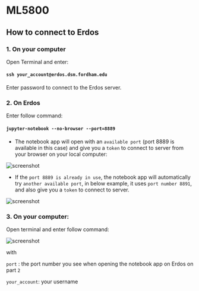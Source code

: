 # ML5800

## How to connect to Erdos

### 1. On your computer
Open Terminal and enter:

#### `ssh your_account@erdos.dsm.fordham.edu` 

Enter password to connect to the Erdos server.

### 2. On Erdos

Enter follow command:

#### `jupyter-notebook --no-browser --port=8889`


* The notebook app will open with an `available port` (port 8889 is available in this case) and give you a `token` to connect to server from your browser on your local computer:


![screenshot](https://github.com/tdoan5/ML5800/blob/master/port8889_snapshot.png)


* If the `port 8889 is already in use`, the notebook app will automatically try `another available port`, in below example, it uses `port number 8891`, and also give you a `token` to connect to server.


![screenshot](https://github.com/tdoan5/ML5800/blob/master/port8891_snapshot.png)

### 3. On your computer:

Open terminal and enter follow command:

![screenshot](https://github.com/tdoan5/ML5800/blob/master/ssh_jpn.png)

with    

`port`        : the port number you see when opening the notebook app on Erdos on part `2`

`your_account`: your username 

